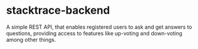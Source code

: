 # stacktrace-backend
A simple REST API, that enables registered users to ask and get answers to questions, providing access to features like up-voting and down-voting among other things.
